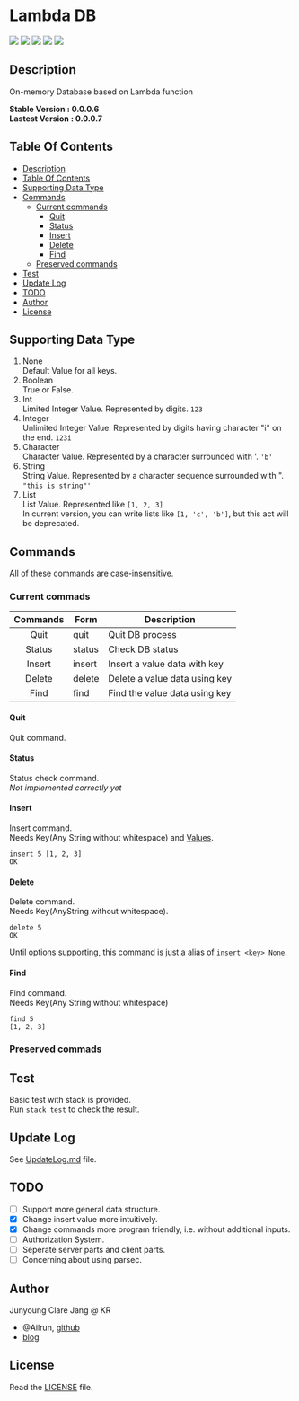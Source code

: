 # Lambda DB #

[![](https://img.shields.io/badge/Haskell-lts--5.18-lightgrey.svg?style=flat)](https://www.haskell.org/downloads)
[![](https://img.shields.io/badge/stack->=1.1-blue.svg?style=flat)](http://docs.haskellstack.org/en/stable/README/)
[![](https://img.shields.io/badge/status-alpha-orange.svg?style=flat)](http://github.com/ailrun/LambdaDB)
[![](https://img.shields.io/hackage/v/LambdaDB.svg)](http://hackage.haskell.org/package/LambdaDB)
[![](https://travis-ci.org/Ailrun/LambdaDB.svg?branch=v0.0.0.6)](https://travis-ci.org/Ailrun/LambdaDB)

## Description ##

On-memory Database based on Lambda function

<b> Stable Version : 0.0.0.6 </b>  
<b> Lastest Version : 0.0.0.7 </b>

## Table Of Contents ##

* [Description](#description)
* [Table Of Contents](#table-of-contents)
* [Supporting Data Type](#supporting-data-type)
* [Commands](#commands)
  * [Current commands](#current-commands)
	* [Quit](#quit)
	* [Status](#status)
	* [Insert](#insert)
	* [Delete](#delete)
	* [Find](#find)
  * [Preserved commands](#preserved-commands)
* [Test](#test)
* [Update Log](#update-log)
* [TODO](#todo)
* [Author](#author)
* [License](#license)

## Supporting Data Type ##

1. None  
   Default Value for all keys.
2. Boolean  
   True or False.
3. Int  
   Limited Integer Value. Represented by digits. `123`
4. Integer  
   Unlimited Integer Value. Represented by digits having character "i" on the end. `123i`
5. Character  
   Character Value. Represented by a character surrounded with '. `'b'`
6. String  
   String Value. Represented by a character sequence surrounded with ". `"this is string"'`
7. List  
   List Value. Represented like `[1, 2, 3]`  
   In current version, you can write lists like `[1, 'c', 'b']`, but this act will be deprecated.

## Commands ##

All of these commands are case-insensitive.

### Current commads ###
 Commands | Form | Description
:--------:|------|-------------
 Quit   | quit | Quit DB process
 Status | status | Check DB status
 Insert | insert <key> <value> | Insert a value data with key
 Delete | delete <key> | Delete a value data using key
 Find   | find <key> | Find the value data using key

#### Quit ####

Quit command.
   
#### Status ####
   
Status check command.  
*Not implemented correctly yet*

#### Insert ####
   
Insert command.  
Needs Key(Any String without whitespace) and [Values](#supporting-data-type).

```
insert 5 [1, 2, 3]
OK
```

#### Delete ####

Delete command.  
Needs Key(AnyString without whitespace).

```
delete 5
OK
```

Until options supporting, this command is just a alias of `insert <key> None`.

#### Find ####

Find command.  
Needs Key(Any String without whitespace)

```
find 5
[1, 2, 3]
```

### Preserved commads ###

## Test ##
Basic test with stack is provided.  
Run `stack test` to check the result.

## Update Log ##
See [UpdateLog.md](UpdateLog.md) file.

## TODO ##

- [ ] Support more general data structure.
- [x] Change insert value more intuitively.
- [x] Change commands more program friendly, i.e. without additional inputs.
- [ ] Authorization System.
- [ ] Seperate server parts and client parts.
- [ ] Concerning about using parsec.

## Author ##
Junyoung Clare Jang @ KR
* @Ailrun, [github](https://github.com/ailrun)
* [blog](https://ailrun.github.io)

## License ##
Read the [LICENSE](LICENSE) file.
